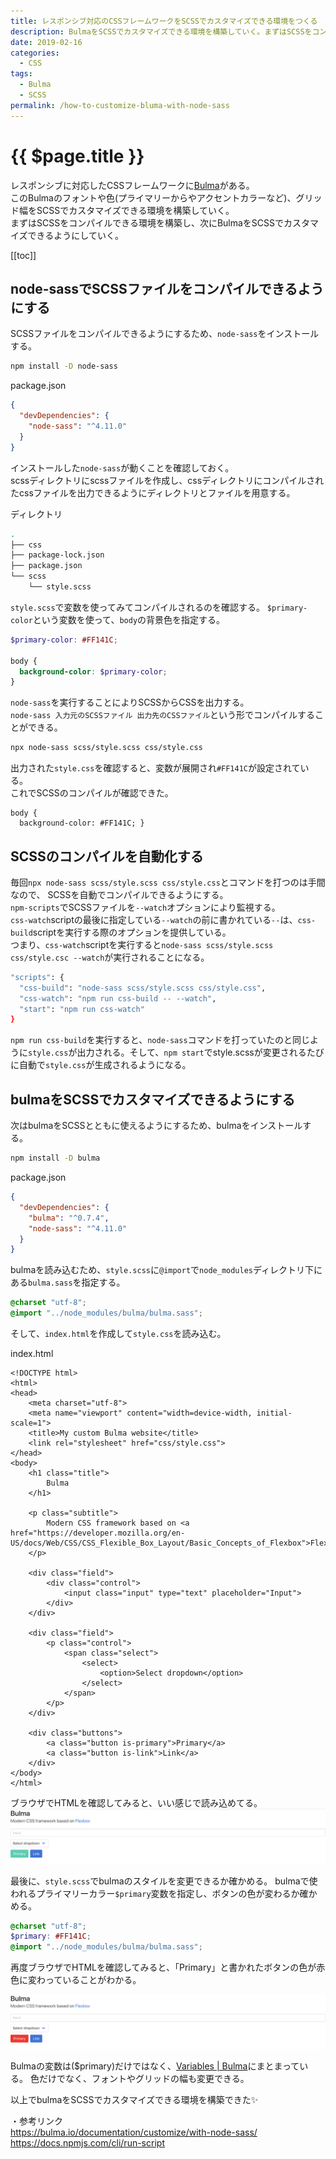```yaml
---
title: レスポンシブ対応のCSSフレームワークをSCSSでカスタマイズできる環境をつくる
description: BulmaをSCSSでカスタマイズできる環境を構築していく。まずはSCSSをコンパイルできるようにする。そして、BulmaをSCSSでカスタマイズできるようにしていく。
date: 2019-02-16
categories:
  - CSS
tags:
  - Bulma
  - SCSS  
permalink: /how-to-customize-bluma-with-node-sass
---
```

# {{ $page.title }}

<PostMeta/>

レスポンシブに対応したCSSフレームワークに[Bulma](https://bulma.io/)がある。  
このBulmaのフォントや色(プライマリーからやアクセントカラーなど)、グリッド幅をSCSSでカスタマイズできる環境を構築していく。  
まずはSCSSをコンパイルできる環境を構築し、次にBulmaをSCSSでカスタマイズできるようにしていく。

[[toc]]

## node-sassでSCSSファイルをコンパイルできるようにする
SCSSファイルをコンパイルできるようにするため、`node-sass`をインストールする。  

``` sh
npm install -D node-sass
```

package.json 
``` json
{
  "devDependencies": {
    "node-sass": "^4.11.0"
  }
}
```

インストールした`node-sass`が動くことを確認しておく。  
scssディレクトリにscssファイルを作成し、cssディレクトリにコンパイルされたcssファイルを出力できるようにディレクトリとファイルを用意する。

ディレクトリ
``` bash
.
├── css
├── package-lock.json
├── package.json
└── scss
    └── style.scss
```

`style.scss`で変数を使ってみてコンパイルされるのを確認する。
`$primary-color`という変数を使って、`body`の背景色を指定する。

``` scss
$primary-color: #FF141C;

body {
  background-color: $primary-color;
}
```

`node-sass`を実行することによりSCSSからCSSを出力する。  
`node-sass 入力元のSCSSファイル 出力先のCSSファイル`という形でコンパイルすることができる。
``` sh
npx node-sass scss/style.scss css/style.css
```

出力された`style.css`を確認すると、変数が展開され`#FF141C`が設定されている。  
これでSCSSのコンパイルが確認できた。
```
body {
  background-color: #FF141C; }
```

## SCSSのコンパイルを自動化する
毎回`npx node-sass scss/style.scss css/style.css`とコマンドを打つのは手間なので、
SCSSを自動でコンパイルできるようにする。  
`npm-scripts`でSCSSファイルを`--watch`オプションにより監視する。  
`css-watch`scriptの最後に指定している`--watch`の前に書かれている`--`は、`css-build`scriptを実行する際のオプションを提供している。  
つまり、`css-watch`scriptを実行すると`node-sass scss/style.scss css/style.csc --watch`が実行されることになる。

``` sh
"scripts": {
  "css-build": "node-sass scss/style.scss css/style.css",
  "css-watch": "npm run css-build -- --watch",
  "start": "npm run css-watch"
}
```

`npm run css-build`を実行すると、`node-sass`コマンドを打っていたのと同じように`style.css`が出力される。そして、`npm start`でstyle.scssが変更されるたびに自動で`style.css`が生成されるようになる。

## bulmaをSCSSでカスタマイズできるようにする
次はbulmaをSCSSとともに使えるようにするため、bulmaをインストールする。

``` sh
npm install -D bulma
```

package.json
``` json
{
  "devDependencies": {
    "bulma": "^0.7.4",
    "node-sass": "^4.11.0"
  }
}
```

bulmaを読み込むため、`style.scss`に`@import`で`node_modules`ディレクトリ下にある`bulma.sass`を指定する。

``` scss
@charset "utf-8";
@import "../node_modules/bulma/bulma.sass";
```

そして、`index.html`を作成して`style.css`を読み込む。

index.html
``` html{7}
<!DOCTYPE html>
<html>
<head>
    <meta charset="utf-8">
    <meta name="viewport" content="width=device-width, initial-scale=1">
    <title>My custom Bulma website</title>
    <link rel="stylesheet" href="css/style.css">
</head>
<body>
    <h1 class="title">
        Bulma
    </h1>

    <p class="subtitle">
        Modern CSS framework based on <a href="https://developer.mozilla.org/en-US/docs/Web/CSS/CSS_Flexible_Box_Layout/Basic_Concepts_of_Flexbox">Flexbox</a>
    </p>

    <div class="field">
        <div class="control">
            <input class="input" type="text" placeholder="Input">
        </div>
    </div>

    <div class="field">
        <p class="control">
            <span class="select">
                <select>
                    <option>Select dropdown</option>
                </select>
            </span>
        </p>
    </div>

    <div class="buttons">
        <a class="button is-primary">Primary</a>
        <a class="button is-link">Link</a>
    </div>
</body>
</html>
```

ブラウザでHTMLを確認してみると、いい感じで読み込めてる。
![Bulmaを読み込んだHTML](./bluma-site.png)


最後に、`style.scss`でbulmaのスタイルを変更できるか確かめる。
bulmaで使われるプライマリーカラー`$primary`変数を指定し、ボタンの色が変わるか確かめる。

``` scss
@charset "utf-8";
$primary: #FF141C;
@import "../node_modules/bulma/bulma.sass";
```

再度ブラウザでHTMLを確認してみると、「Primary」と書かれたボタンの色が赤色に変わっていることがわかる。

![Bulmaの色を変更したHTML](./bluma-site-changed.png)

Bulmaの変数は($primary)だけではなく、[Variables | Bulma](https://bulma.io/documentation/customize/variables/)にまとまっている。
色だけでなく、フォントやグリッドの幅も変更できる。  

以上でbulmaをSCSSでカスタマイズできる環境を構築できた✨

・参考リンク  
https://bulma.io/documentation/customize/with-node-sass/
https://docs.npmjs.com/cli/run-script
